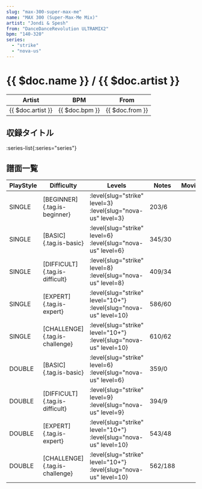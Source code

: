 ```yaml
---
slug: "max-300-super-max-me"
name: "MAX 300 (Super-Max-Me Mix)"
artist: "Jondi & Spesh"
from: "DanceDanceRevolution ULTRAMIX2"
bpm: "140-320"
series:
  - "strike"
  - "nova-us"
---
```


# {{ $doc.name }} / {{ $doc.artist }}

|Artist|BPM|From|
|------|---|----|
|{{ $doc.artist }}|{{ $doc.bpm }}|{{ $doc.from }}|

## 収録タイトル

:series-list{:series="series"}

## 譜面一覧

|PlayStyle|Difficulty|Levels|Notes|Movie|
|---------|----------|------|-----|-----|
|SINGLE|[BEGINNER]{.tag.is-beginner}|<div class="field is-grouped is-grouped-multiline"> :level{slug="strike" level=3} :level{slug="nova-us" level=3}</div>|203/6||
|SINGLE|[BASIC]{.tag.is-basic}|<div class="field is-grouped is-grouped-multiline"> :level{slug="strike" level=6} :level{slug="nova-us" level=6}</div>|345/30||
|SINGLE|[DIFFICULT]{.tag.is-difficult}|<div class="field is-grouped is-grouped-multiline"> :level{slug="strike" level=8} :level{slug="nova-us" level=8}</div>|409/34||
|SINGLE|[EXPERT]{.tag.is-expert}|<div class="field is-grouped is-grouped-multiline"> :level{slug="strike" level="10+"} :level{slug="nova-us" level=10}</div>|586/60||
|SINGLE|[CHALLENGE]{.tag.is-challenge}|<div class="field is-grouped is-grouped-multiline"> :level{slug="strike" level="10+"} :level{slug="nova-us" level=10}</div>|610/62||
|DOUBLE|[BASIC]{.tag.is-basic}|<div class="field is-grouped is-grouped-multiline"> :level{slug="strike" level=6} :level{slug="nova-us" level=6}</div>|359/0||
|DOUBLE|[DIFFICULT]{.tag.is-difficult}|<div class="field is-grouped is-grouped-multiline"> :level{slug="strike" level=9} :level{slug="nova-us" level=9}</div>|394/9||
|DOUBLE|[EXPERT]{.tag.is-expert}|<div class="field is-grouped is-grouped-multiline"> :level{slug="strike" level="10+"} :level{slug="nova-us" level=10}</div>|543/48||
|DOUBLE|[CHALLENGE]{.tag.is-challenge}|<div class="field is-grouped is-grouped-multiline"> :level{slug="strike" level="10+"} :level{slug="nova-us" level=10}</div>|562/188||
